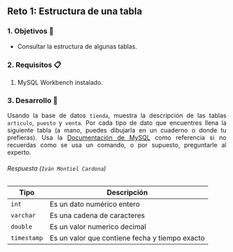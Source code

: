 
## Reto 1: Estructura de una tabla

<div style="text-align: justify;">

### 1. Objetivos :dart:

- Consultar la estructura de algunas tablas.

### 2. Requisitos :clipboard:

1. MySQL Workbench instalado.

### 3. Desarrollo :rocket:

Usando la base de datos `tienda`, muestra la descripción de las tablas `articulo`, `puesto` y `venta`. Por cada tipo de dato que encuentres llena la siguiente tabla (a mano, puedes dibujarla en un cuaderno o donde tu prefieras). Usa la [Documentación de MySQL](https://dev.mysql.com/doc/refman/8.0/en/data-types.html) como referencia si no recuerdas como se usa un comando, o por supuesto, preguntarle al experto.

###### Respuesta (`Iván Montiel Cardona`)

| Tipo   | Descripción |
|---|---|
| `int` | Es un dato numérico entero  |
| `varchar` | Es una cadena de caracteres |
| `double`  | Es un valor numerico decimal |
| `timestamp` | Es un valor que contiene fecha y tiempo exacto |

</div>
